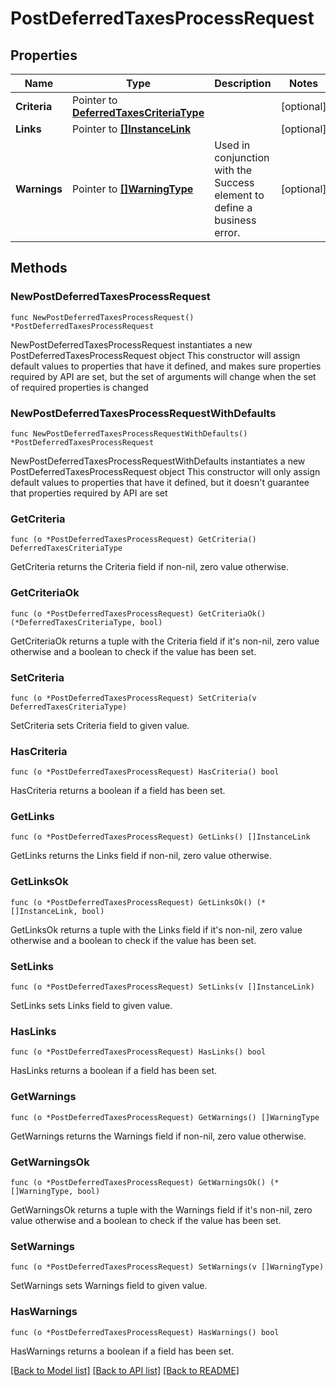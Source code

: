 # PostDeferredTaxesProcessRequest

## Properties

Name | Type | Description | Notes
------------ | ------------- | ------------- | -------------
**Criteria** | Pointer to [**DeferredTaxesCriteriaType**](DeferredTaxesCriteriaType.md) |  | [optional] 
**Links** | Pointer to [**[]InstanceLink**](InstanceLink.md) |  | [optional] 
**Warnings** | Pointer to [**[]WarningType**](WarningType.md) | Used in conjunction with the Success element to define a business error. | [optional] 

## Methods

### NewPostDeferredTaxesProcessRequest

`func NewPostDeferredTaxesProcessRequest() *PostDeferredTaxesProcessRequest`

NewPostDeferredTaxesProcessRequest instantiates a new PostDeferredTaxesProcessRequest object
This constructor will assign default values to properties that have it defined,
and makes sure properties required by API are set, but the set of arguments
will change when the set of required properties is changed

### NewPostDeferredTaxesProcessRequestWithDefaults

`func NewPostDeferredTaxesProcessRequestWithDefaults() *PostDeferredTaxesProcessRequest`

NewPostDeferredTaxesProcessRequestWithDefaults instantiates a new PostDeferredTaxesProcessRequest object
This constructor will only assign default values to properties that have it defined,
but it doesn't guarantee that properties required by API are set

### GetCriteria

`func (o *PostDeferredTaxesProcessRequest) GetCriteria() DeferredTaxesCriteriaType`

GetCriteria returns the Criteria field if non-nil, zero value otherwise.

### GetCriteriaOk

`func (o *PostDeferredTaxesProcessRequest) GetCriteriaOk() (*DeferredTaxesCriteriaType, bool)`

GetCriteriaOk returns a tuple with the Criteria field if it's non-nil, zero value otherwise
and a boolean to check if the value has been set.

### SetCriteria

`func (o *PostDeferredTaxesProcessRequest) SetCriteria(v DeferredTaxesCriteriaType)`

SetCriteria sets Criteria field to given value.

### HasCriteria

`func (o *PostDeferredTaxesProcessRequest) HasCriteria() bool`

HasCriteria returns a boolean if a field has been set.

### GetLinks

`func (o *PostDeferredTaxesProcessRequest) GetLinks() []InstanceLink`

GetLinks returns the Links field if non-nil, zero value otherwise.

### GetLinksOk

`func (o *PostDeferredTaxesProcessRequest) GetLinksOk() (*[]InstanceLink, bool)`

GetLinksOk returns a tuple with the Links field if it's non-nil, zero value otherwise
and a boolean to check if the value has been set.

### SetLinks

`func (o *PostDeferredTaxesProcessRequest) SetLinks(v []InstanceLink)`

SetLinks sets Links field to given value.

### HasLinks

`func (o *PostDeferredTaxesProcessRequest) HasLinks() bool`

HasLinks returns a boolean if a field has been set.

### GetWarnings

`func (o *PostDeferredTaxesProcessRequest) GetWarnings() []WarningType`

GetWarnings returns the Warnings field if non-nil, zero value otherwise.

### GetWarningsOk

`func (o *PostDeferredTaxesProcessRequest) GetWarningsOk() (*[]WarningType, bool)`

GetWarningsOk returns a tuple with the Warnings field if it's non-nil, zero value otherwise
and a boolean to check if the value has been set.

### SetWarnings

`func (o *PostDeferredTaxesProcessRequest) SetWarnings(v []WarningType)`

SetWarnings sets Warnings field to given value.

### HasWarnings

`func (o *PostDeferredTaxesProcessRequest) HasWarnings() bool`

HasWarnings returns a boolean if a field has been set.


[[Back to Model list]](../README.md#documentation-for-models) [[Back to API list]](../README.md#documentation-for-api-endpoints) [[Back to README]](../README.md)


